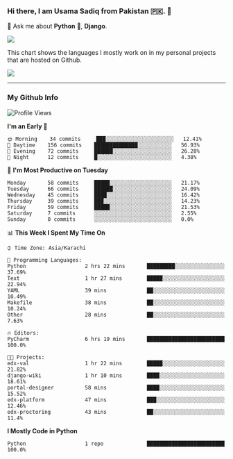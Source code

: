 ### Hi there, I am Usama Sadiq from Pakistan 🇵🇰. 👋

💬 Ask me about **Python** 🐍, **Django**. <!-- , Testing, Docker, Jenkins Automation, -->

<!--  
🗣 I love to talk about
  - Automating day-to-day stuff using Python
  - **Urdu Literature** 📚, **Anime** 💻, **Manga** 📜, **Light Novels** 📜, **Comics** 📱.  
-->

<img align="center" src="https://github-readme-stats.vercel.app/api?username=UsamaSadiq&custom_title=My Stats&show_icons=true&theme=dark&count_private=true&include_all_commits=true" />

This chart shows the languages I mostly work on in my personal projects that are hosted on Github.

<img align="center" src="https://github-readme-stats.vercel.app/api/top-langs/?username=UsamaSadiq&langs_count=10&layout=compact" />

--- 
### My Github Info
<!--START_SECTION:waka-->
![Profile Views](http://img.shields.io/badge/Profile%20Views-0-blue)

**I'm an Early 🐤** 

```text
🌞 Morning    34 commits     ███░░░░░░░░░░░░░░░░░░░░░░   12.41% 
🌆 Daytime    156 commits    ██████████████░░░░░░░░░░░   56.93% 
🌃 Evening    72 commits     ██████░░░░░░░░░░░░░░░░░░░   26.28% 
🌙 Night      12 commits     █░░░░░░░░░░░░░░░░░░░░░░░░   4.38%

```
📅 **I'm Most Productive on Tuesday** 

```text
Monday       58 commits     █████░░░░░░░░░░░░░░░░░░░░   21.17% 
Tuesday      66 commits     ██████░░░░░░░░░░░░░░░░░░░   24.09% 
Wednesday    45 commits     ████░░░░░░░░░░░░░░░░░░░░░   16.42% 
Thursday     39 commits     ███░░░░░░░░░░░░░░░░░░░░░░   14.23% 
Friday       59 commits     █████░░░░░░░░░░░░░░░░░░░░   21.53% 
Saturday     7 commits      ░░░░░░░░░░░░░░░░░░░░░░░░░   2.55% 
Sunday       0 commits      ░░░░░░░░░░░░░░░░░░░░░░░░░   0.0%

```


📊 **This Week I Spent My Time On** 

```text
⌚︎ Time Zone: Asia/Karachi

💬 Programming Languages: 
Python                   2 hrs 22 mins       █████████░░░░░░░░░░░░░░░░   37.69% 
Text                     1 hr 27 mins        █████░░░░░░░░░░░░░░░░░░░░   22.94% 
YAML                     39 mins             ██░░░░░░░░░░░░░░░░░░░░░░░   10.49% 
Makefile                 38 mins             ██░░░░░░░░░░░░░░░░░░░░░░░   10.24% 
Other                    28 mins             ██░░░░░░░░░░░░░░░░░░░░░░░   7.63%

🔥 Editors: 
PyCharm                  6 hrs 19 mins       █████████████████████████   100.0%

🐱‍💻 Projects: 
edx-val                  1 hr 22 mins        █████░░░░░░░░░░░░░░░░░░░░   21.82% 
django-wiki              1 hr 10 mins        ████░░░░░░░░░░░░░░░░░░░░░   18.61% 
portal-designer          58 mins             ████░░░░░░░░░░░░░░░░░░░░░   15.52% 
edx-platform             47 mins             ███░░░░░░░░░░░░░░░░░░░░░░   12.46% 
edx-proctoring           43 mins             ██░░░░░░░░░░░░░░░░░░░░░░░   11.4%

```

**I Mostly Code in Python** 

```text
Python                   1 repo              █████████████████████████   100.0%

```



<!--END_SECTION:waka-->
<!--
**UsamaSadiq/UsamaSadiq** is a ✨ _special_ ✨ repository because its `README.md` (this file) appears on your GitHub profile.

Here are some ideas to get you started:

- 🔭 I’m currently working on ...
- 🌱 I’m currently learning ...
- 👯 I’m looking to collaborate on ...
- 🤔 I’m looking for help with ...
- 📫 How to reach me: ...
- 😄 Pronouns: ...
- ⚡ Fun fact: ...
-->
